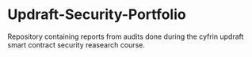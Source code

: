 # Updraft-Security-Portfolio
Repository containing reports from audits done during the cyfrin updraft smart contract security reasearch course.
